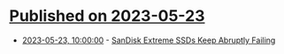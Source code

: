 # [Published on 2023-05-23](index.md)

* [2023-05-23, 10:00:00](https://hardware.slashdot.org/story/23/05/23/0753218/sandisk-extreme-ssds-keep-abruptly-failing?utm_source=rss1.0mainlinkanon&utm_medium=feed) - [SanDisk Extreme SSDs Keep Abruptly Failing](https://hardware.slashdot.org/story/23/05/23/0753218/sandisk-extreme-ssds-keep-abruptly-failing?utm_source=rss1.0mainlinkanon&utm_medium=feed)
